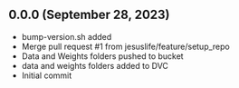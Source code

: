 ## 0.0.0 (September 28, 2023)
  - bump-version.sh added
  - Merge pull request #1 from jesuslife/feature/setup_repo
  - Data and Weights folders pushed to bucket
  - data and weights folders added to DVC
  - Initial commit

